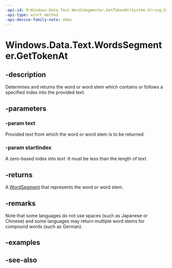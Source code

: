 ```yaml
---
-api-id: M:Windows.Data.Text.WordsSegmenter.GetTokenAt(System.String,System.UInt32)
-api-type: winrt method
-api-device-family-note: xbox
---
```


<!-- Method syntax
public Windows.Data.Text.WordSegment GetTokenAt(System.String text, System.UInt32 startIndex)
-->

# Windows.Data.Text.WordsSegmenter.GetTokenAt

## -description
Determines and returns the word or word stem which contains or follows a specified index into the provided text.

## -parameters
### -param text
Provided text from which the word or word stem is to be returned.

### -param startIndex
A zero-based index into *text*. It must be less than the length of *text*.

## -returns
A [WordSegment](wordsegment.md) that represents the word or word stem.

## -remarks
Note that some languages do not use spaces (such as Japanese or Chinese) and some languages may return multiple word stems for compound words (such as German).

## -examples

## -see-also
